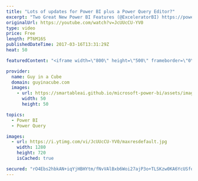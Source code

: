 ```yaml
---
title: "Lots of updates for Power BI plus a Power Query Editor?"
excerpt: "Two Great New Power BI Features (@ExceleratorBI) https://powerpivotpro.com/2017/03/two-great-new-power-bi-features/  Get your own Power Query Editor using Notepad++ (@SchreiberLars) http://ssbi-blog.de/technical-topics-english/power-query-editor-using-notepad/  Power BI Gateways–March Update https://powerbi.microsoft.com/en-us/blog/power-bi-gateways-march-update/"
originalUrl: https://youtube.com/watch?v=JcUUcCU-YV0
type: video
price: Free
length: PT6M16S
publishedDateTime: 2017-03-16T13:31:29Z
heat: 50

featuredContent: "<iframe width=\"800\" height=\"500\" frameborder=\"0\" src=\"https://www.youtube.com/embed/JcUUcCU-YV0\" allow=\"accelerometer; autoplay; encrypted-media; gyroscope; picture-in-picture\" allowfullscreen></iframe>"

provider:
  name: Guy in a Cube
  domain: guyinacube.com
  images:
    - url: https://smartableai.github.io/microsoft-power-bi/assets/images/organizations/guyinacube.com-50x50.jpg
      width: 50
      height: 50

topics:
  - Power BI
  - Power Query

images:
  - url: https://i.ytimg.com/vi/JcUUcCU-YV0/maxresdefault.jpg
    width: 1280
    height: 720
    isCached: true

secured: "rO4Ebs2hbkAN+iqYjHBHYtm/fNvVAlBxb6Woi27ajP3o+TLSKzw0KA6YcUSfqhOQunVtinvCeBD08RWNtkq37RmhDDIm7GWXtVr4TsgMmf9PHHnSmjx1nnf31H5wSZ9sGOB5sSLuNZd+dH1dAutiU/63bk90bfOlGt9Jt/G9tMGpCPQPhFk3h4aC4AnMMFtW3YVDG3B+ud9QxbT8o4fmcL94p44cGEh755kRiSfC2FsZ4nhF+bOjID5aQffEjA6BvAwZDyajYHsrf2FZ4OIRHU2HLeKmicMyL12ILoGcKSNLcM42bxFVW016/r1L/07vK+iglVaTPG+KtJOuTVlzqnPO7pa5/Qm1UviCVJ28DIgwPTYWWyXB5smaVhFyTjABO3xZfqBIbD/q6DUiSnmCgBDd5shkj+rYq6PSxBcyw20=;aoknrpYOCP/qrPe9QetLiQ=="
---
```


